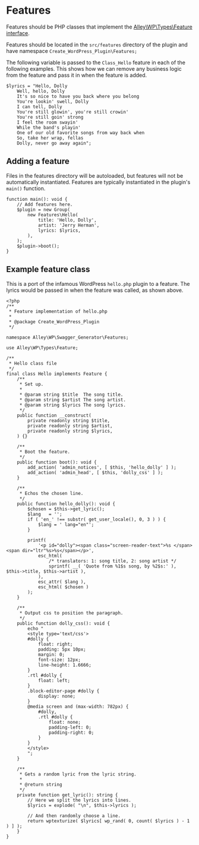 # Features

Features should be PHP classes that implement the [Alley\WP\Types\Feature interface](https://github.com/alleyinteractive/wp-type-extensions/blob/main/src/alley/wp/types/interface-feature.php).

Features should be located in the `src/features` directory of the plugin and have namespace `Create_WordPress_Plugin\Features;`

The following variable is passed to the `Class_Hello` feature in each of the following examples. This shows how we can remove any business logic from the feature and pass it in when the feature is added.

```
$lyrics = "Hello, Dolly
    Well, hello, Dolly
    It's so nice to have you back where you belong
    You're lookin' swell, Dolly
    I can tell, Dolly
    You're still glowin', you're still crowin'
    You're still goin' strong
    I feel the room swayin'
    While the band's playin'
    One of our old favorite songs from way back when
    So, take her wrap, fellas
    Dolly, never go away again";
```

## Adding a feature

Files in the features directory will be autoloaded, but features will not be automatically instantiated. Features are typically instantiated in the plugin's `main()` function.

```
function main(): void {
    // Add features here.
    $plugin = new Group(
        new Features\Hello(
            title: 'Hello, Dolly',
            artist: 'Jerry Herman',
            lyrics: $lyrics,
        ),
    );
    $plugin->boot();
}
```

## Example feature class

This is a port of the infamous WordPress `hello.php` plugin to a feature. The lyrics would be passed in when the feature was called, as shown above.

```
<?php
/**
 * Feature implementation of hello.php
 *
 * @package Create_WordPress_Plugin
 */

namespace Alley\WP\Swagger_Generator\Features;

use Alley\WP\Types\Feature;

/**
 * Hello class file
 */
final class Hello implements Feature {
    /**
     * Set up.
     *
     * @param string $title  The song title.
     * @param string $artist The song artist.
     * @param string $lyrics The song lyrics.
     */
    public function __construct(
        private readonly string $title,
        private readonly string $artist,
        private readonly string $lyrics,
    ) {}

    /**
     * Boot the feature.
     */
    public function boot(): void {
        add_action( 'admin_notices', [ $this, 'hello_dolly' ] );
        add_action( 'admin_head', [ $this, 'dolly_css' ] );
    }

    /**
     * Echos the chosen line.
     */
    public function hello_dolly(): void {
        $chosen = $this->get_lyric();
        $lang   = '';
        if ( 'en_' !== substr( get_user_locale(), 0, 3 ) ) {
            $lang = ' lang="en"';
        }

        printf(
            '<p id="dolly"><span class="screen-reader-text">%s </span><span dir="ltr"%s>%s</span></p>',
            esc_html(
                /* translators: 1: song title, 2: song artist */
				sprintf( __( 'Quote from %1$s song, by %2$s:' ), $this->title, $this->artist ),
			),
            esc_attr( $lang ),
            esc_html( $chosen )
        );
    }

    /**
     * Output css to position the paragraph.
     */
    public function dolly_css(): void {
        echo "
        <style type='text/css'>
        #dolly {
            float: right;
            padding: 5px 10px;
            margin: 0;
            font-size: 12px;
            line-height: 1.6666;
        }
        .rtl #dolly {
            float: left;
        }
        .block-editor-page #dolly {
            display: none;
        }
        @media screen and (max-width: 782px) {
            #dolly,
            .rtl #dolly {
                float: none;
                padding-left: 0;
                padding-right: 0;
            }
        }
        </style>
        ";
    }

    /**
     * Gets a random lyric from the lyric string.
     *
     * @return string
     */
    private function get_lyric(): string {
        // Here we split the lyrics into lines.
        $lyrics = explode( "\n", $this->lyrics );

        // And then randomly choose a line.
        return wptexturize( $lyrics[ wp_rand( 0, count( $lyrics ) - 1 ) ] );
    }
}
```